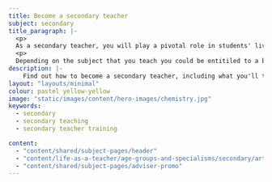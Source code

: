 ```yaml
---
title: Become a secondary teacher 
subject: secondary
title_paragraph: |-
  <p>
  As a secondary teacher, you will play a pivotal role in students' lives. You'll see them grow from children to young adults, inspiring them to become passionate about your subject and shaping their futures.</p>
  <p>
  Depending on the subject that you teach you could be entitiled to a bursary or scholarship for training to teach.</p>
description: |-
    Find out how to become a secondary teacher, including what you'll teach and what funding is available to help you train.
layout: "layouts/minimal"
colour: pastel yellow-yellow
image: "static/images/content/hero-images/chemistry.jpg"
keywords:
  - secondary
  - secondary teaching
  - secondary teacher training

content:
  - "content/shared/subject-pages/header"
  - "content/life-as-a-teacher/age-groups-and-specialisms/secondary/article"
  - "content/shared/subject-pages/adviser-promo"
---
```

